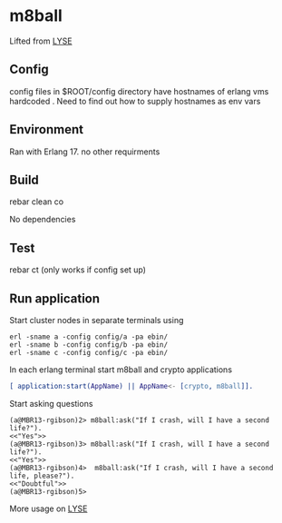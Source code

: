 m8ball
======

Lifted from [LYSE](http://learnyousomeerlang.com/distributed-otp-applications)

Config
------

config files in $ROOT/config directory have hostnames of erlang vms hardcoded
. Need to find out how to supply hostnames as env vars
 
 
Environment
-----------
 
Ran with Erlang 17. no other requirments

Build
------

rebar clean co

No dependencies

Test
----
rebar ct (only works if config set up)


Run application
---------------

Start cluster nodes in separate terminals using

```
erl -sname a -config config/a -pa ebin/
erl -sname b -config config/b -pa ebin/
erl -sname c -config config/c -pa ebin/
```
In each erlang terminal start m8ball and crypto applications

```erlang
[ application:start(AppName) || AppName<- [crypto, m8ball]].
```


Start asking questions
```
(a@MBR13-rgibson)2> m8ball:ask("If I crash, will I have a second life?").
<<"Yes">>
(a@MBR13-rgibson)3> m8ball:ask("If I crash, will I have a second life?").
<<"Yes">>
(a@MBR13-rgibson)4>  m8ball:ask("If I crash, will I have a second life, please?").
<<"Doubtful">>
(a@MBR13-rgibson)5>
```

More usage on [LYSE](http://learnyousomeerlang.com/distributed-otp-applications)
